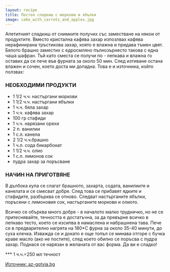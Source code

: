 ```yaml
---
layout: recipe
title: Постен сладкиш с моркови и ябълки
image: cake_with_carrots_and_apples.jpg
---
```


Апетитният сладкиш от снимките получих със заместване на някои от продуктите. Вместо кристална кафява захар изпозлвах кафява нерафинирана тръстикова захар, която е влажна и придава тъмен цвят. Бялото брашно заместих с едросмляно пълнозърнесто такова с една чаша шафран. Тъй като сместа се получи по - лепкава и влажна го оставих да се пече във фурната за около  50 мин. След изтиване остана влажен и сочен, което доста ми допадна. 
Това е и източника, който ползвах: 
### НЕОБХОДИМИ ПРОДУКТИ  
- 1 1/2 ч.ч. настъргани моркови
- 1 1/2 ч.ч. настъргани ябълки
- 1 ч.ч. бяла захар
- 1 ч.ч. кафява захар
- 100 гр стафиди
- 1 ч.ч. нарязани орехи
- 2 п. ванилии
- 1 с.л. канела
- 2 1/2 ч.ч.брашно
- 1 ч.л. сода бикарбонат
- 1 1/2 ч.ч. олио
- 1 с.л. лимонов сок
- пудра захар за поръсване


### НАЧИН НА ПРИГОТВЯНЕ  
В дълбока купа се слагат брашното, захарта, содата, ванилиите и канелата и се смесват добре. След това се прибавят ядките и стафидите, разбърква се отново. Следват настърганите ябълки, поръсени с лимоновия сок, настърганите моркови и олиото.


Всичко се обърква много добре - в началото малко трудничко, но не се притеснявайте, течността е достатъчна, за да превърне всичко в лепкаво тесто, което се изсипва в намаслена и набрашнена тава. Пече се в предварително нагрята на 180*С фурна за около 35-40 минути, до суха клечка. Изважда се и докато е още топъл се минава отгоре с бучка краве масло (ако не постите), след което обилно се поръсва с пудра захар. Поднася се нарязан в желаната от вас форма. Да ви е сладко!


*** 1 ч.ч.=250 мл течност

[Източник: az-gotvia.bg](http://www.az-gotvia.bg/recepta/posten-sladkish-s-morkovi-i-iabylki)
